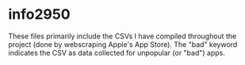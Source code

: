 # info2950

These files primarily include the CSVs I have compiled throughout the project (done by webscraping Apple's App Store). The "bad" keyword indicates the CSV as data collected for unpopular (or "bad") apps.
